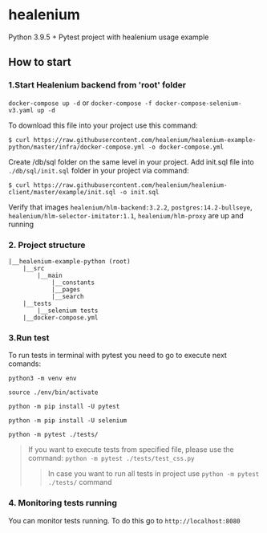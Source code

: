 # healenium
Python 3.9.5 + Pytest project with healenium usage example 

## How to start
### 1.Start Healenium backend from 'root' folder

```docker-compose up -d```
or
```docker-compose -f docker-compose-selenium-v3.yaml up -d```

To download this file into your project use this command:

```$ curl https://raw.githubusercontent.com/healenium/healenium-example-python/master/infra/docker-compose.yml -o docker-compose.yml```

Create /db/sql folder on the same level in your project. Add init.sql file into ```./db/sql/init.sql``` folder in your project via command:

```$ curl https://raw.githubusercontent.com/healenium/healenium-client/master/example/init.sql -o init.sql```

Verify that images ```healenium/hlm-backend:3.2.2```, ```postgres:14.2-bullseye```, ```healenium/hlm-selector-imitator:1.1```, ```healenium/hlm-proxy``` are up and running

### 2. Project structure
```
|__healenium-example-python (root)
	|__src
        |__main
            |__constants
            |__pages
            |__search
    |__tests
        |__selenium tests
    |__docker-compose.yml

``` 
			   
### 3.Run test
To run tests in terminal with pytest you need to go to execute next comands:

``python3 -m venv env``

``source ./env/bin/activate``

``python -m pip install -U pytest``

``python -m pip install -U selenium``

``python -m pytest ./tests/``

> If you want to execute tests from specified file, please use the command: ```python -m pytest ./tests/test_css.py```
>> In case you want to run all tests in project use ```python -m pytest ./tests/``` command

### 4. Monitoring tests running
You can monitor tests running. To do this go to ```http://localhost:8080```

